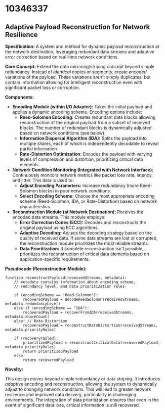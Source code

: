 # 10346337

## Adaptive Payload Reconstruction for Network Resilience

**Specification:** A system and method for dynamic payload reconstruction at the network destination, leveraging redundant data streams and adaptive error correction based on real-time network conditions.

**Core Concept:** Extend the data mirroring/striping concept beyond simple redundancy. Instead of *identical* copies or segments, create *encoded* variations of the payload. These variations aren't simply duplicates, but contain information allowing for intelligent reconstruction even with significant packet loss or corruption.

**Components:**

*   **Encoding Module (within I/O Adapter):** Takes the initial payload and applies a dynamic encoding scheme. Encoding options include:
    *   **Reed-Solomon Encoding:** Creates redundant data blocks allowing reconstruction of the original payload from a subset of received blocks. The number of redundant blocks is dynamically adjusted based on network conditions (see below).
    *   **Information Dispersal Algorithm (IDA):** Splits the payload into multiple shares, each of which is independently decodable to reveal partial information.
    *   **Rate-Distortion Optimization:** Encodes the payload with varying levels of compression and distortion, prioritizing critical data elements.
*   **Network Condition Monitoring (Integrated with Network Interface):** Continuously monitors network metrics like packet loss rate, latency, and jitter. This data is used to:
    *   **Adjust Encoding Parameters:** Increase redundancy (more Reed-Solomon blocks) in poor network conditions.
    *   **Select Encoding Scheme:** Choose the most appropriate encoding scheme (Reed-Solomon, IDA, or Rate-Distortion) based on network characteristics.
*   **Reconstruction Module (at Network Destination):** Receives the encoded data streams. This module employs:
    *   **Error Correction Codes (ECC):** Decodes and reconstructs the original payload using ECC algorithms.
    *   **Adaptive Decoding:** Adjusts the decoding strategy based on the quality of received data. If some data streams are lost or corrupted, the reconstruction module prioritizes the most reliable streams.
    *   **Data Prioritization:** If complete reconstruction isn't possible, prioritizes the reconstruction of critical data elements based on application-specific requirements.

**Pseudocode (Reconstruction Module):**

```
function reconstructPayload(receivedStreams, metadata):
    // metadata contains information about encoding scheme,
    // redundancy level, and data prioritization rules

    if (encodingScheme == "Reed-Solomon"):
        recoveredPayload = decodeReedSolomon(receivedStreams, metadata.redundancyLevel)
    else if (encodingScheme == "IDA"):
        recoveredPayload = recoverFromIDA(receivedStreams, metadata.shareCount)
    else: // Rate-Distortion
        recoveredPayload = reconstructRateDistortion(receivedStreams, metadata.priorityRules)

    if (recoveryFailed):
        prioritizedPayload = reconstructCriticalData(recoveredPayload, metadata.priorityRules)
        return prioritizedPayload
    else:
        return recoveredPayload
```

**Novelty:**

This design moves beyond simple redundancy or data striping. It introduces *adaptive* encoding and reconstruction, allowing the system to dynamically adjust to changing network conditions. This will lead to greater network resilience and improved data delivery, particularly in challenging environments. The integration of data prioritization ensures that even in the event of significant data loss, critical information is still recovered.